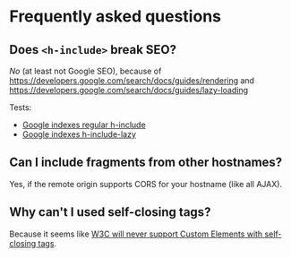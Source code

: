 # Frequently asked questions

## Does `<h-include>` break SEO?

*No* (at least not Google SEO), because of https://developers.google.com/search/docs/guides/rendering and https://developers.google.com/search/docs/guides/lazy-loading 

Tests:
- [Google indexes regular h-include](https://www.google.com/search?ei=reNAXJqPAYKqrgSmpY3YCg&q=site%3Ahttps%3A%2F%2Fgustafnk.github.io%2Fh-include+%22This+element+was+included%22&oq=site%3Ahttps%3A%2F%2Fgustafnk.github.io%2Fh-include+%22This+element+was+included%22&gs_l=psy-ab.3...9293.9293..10130...0.0..0.69.69.1......0....1..gws-wiz.Lr0UjtrrJBg)
- [Google indexes h-include-lazy](https://www.google.com/search?ei=BcpAXOjVG-eprgTd1IewBw&q=site%3Ahttps%3A%2F%2Fgustafnk.github.io%2Fh-include+%22This+element+was+included+by+lazy+inclusion%22&oq=site%3Ahttps%3A%2F%2Fgustafnk.github.io%2Fh-include+%22This+element+was+included+by+lazy+inclusion%22&gs_l=psy-ab.3...2480.2480..2789...0.0..0.55.55.1......0....1..gws-wiz.pSjjs2-4rII)

## Can I include fragments from other hostnames?

Yes, if the remote origin supports CORS for your hostname (like all AJAX).

## Why can't I used self-closing tags?

Because it seems like [W3C will never support Custom Elements with self-closing tags](https://github.com/w3c/webcomponents/issues/624).
